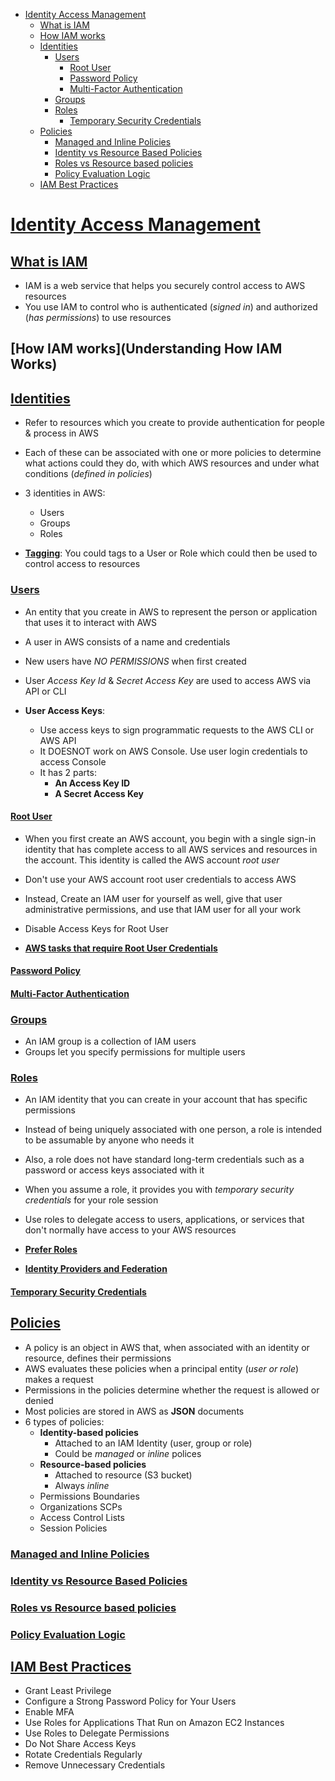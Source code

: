 - [Identity Access Management](#identity-access-management)
  - [What is IAM](#what-is-iam)
  - [How IAM works](#how-iam-works)
  - [Identities](#identities)
    - [Users](#users)
      - [Root User](#root-user)
      - [Password Policy](#password-policy)
      - [Multi-Factor Authentication](#multi-factor-authentication)
    - [Groups](#groups)
    - [Roles](#roles)
      - [Temporary Security Credentials](#temporary-security-credentials)
  - [Policies](#policies)
    - [Managed and Inline Policies](#managed-and-inline-policies)
    - [Identity vs Resource Based Policies](#identity-vs-resource-based-policies)
    - [Roles vs Resource based policies](#roles-vs-resource-based-policies)
    - [Policy Evaluation Logic](#policy-evaluation-logic)
  - [IAM Best Practices](#iam-best-practices)

# [Identity Access Management](https://aws.amazon.com/iam/)

## [What is IAM](https://docs.aws.amazon.com/IAM/latest/UserGuide/introduction.html)

- IAM is a web service that helps you securely control access to AWS resources
- You use IAM to control who is authenticated (*signed in*) and authorized (*has permissions*) to use resources

## [How IAM works](Understanding How IAM Works)

<!-- Section Demarkation -->
## [Identities](https://docs.aws.amazon.com/IAM/latest/UserGuide/id.html)

- Refer to resources which you create to provide authentication for people & process in AWS
- Each of these can be associated with one or more policies to determine what actions could they do, with which AWS resources and under what conditions (*defined in policies*)
- 3 identities in AWS:
  - Users
  - Groups
  - Roles

- [**Tagging**](https://docs.aws.amazon.com/IAM/latest/UserGuide/id_tags.html): You could tags to a User or Role which could then be used to control access to resources

<!-- Sub-Section Demarkation -->
### [Users](https://docs.aws.amazon.com/IAM/latest/UserGuide/introduction_identity-management.html)

- An entity that you create in AWS to represent the person or application that uses it to interact with AWS
- A user in AWS consists of a name and credentials
- New users have *NO PERMISSIONS* when first created
- User *Access Key Id* & *Secret Access Key* are used to access AWS via API or CLI

- **User Access Keys**: 
  - Use access keys to sign programmatic requests to the AWS CLI or AWS API
  - It DOESNOT work on AWS Console. Use user login credentials to access Console
  - It has 2 parts:
    - **An Access Key ID**
    - **A Secret Access Key**

#### [Root User](https://docs.aws.amazon.com/IAM/latest/UserGuide/id_root-user.html)

- When you first create an AWS account, you begin with a single sign-in identity that has complete access to all AWS services and resources in the account. This identity is called the AWS account *root user*
- Don't use your AWS account root user credentials to access AWS
- Instead, Create an IAM user for yourself as well, give that user administrative permissions, and use that IAM user for all your work
- Disable Access Keys for Root User
  
- [**AWS tasks that require Root User Credentials**](https://docs.aws.amazon.com/general/latest/gr/aws_tasks-that-require-root.html)

#### [Password Policy](https://docs.aws.amazon.com/IAM/latest/UserGuide/id_credentials_passwords_account-policy.html)

#### [Multi-Factor Authentication](https://docs.aws.amazon.com/IAM/latest/UserGuide/id_credentials_mfa.html)

<!-- Sub-Section Demarkation -->
### [Groups](https://docs.aws.amazon.com/IAM/latest/UserGuide/id_groups.html)

- An IAM group is a collection of IAM users
- Groups let you specify permissions for multiple users

### [Roles](https://docs.aws.amazon.com/IAM/latest/UserGuide/id_roles_terms-and-concepts.html)

- An IAM identity that you can create in your account that has specific permissions
- Instead of being uniquely associated with one person, a role is intended to be assumable by anyone who needs it
- Also, a role does not have standard long-term credentials such as a password or access keys associated with it
- When you assume a role, it provides you with *temporary security credentials* for your role session
- Use roles to delegate access to users, applications, or services that don't normally have access to your AWS resources

- [**Prefer Roles**](https://docs.aws.amazon.com/general/latest/gr/aws-access-keys-best-practices.html#use-roles)
  
- [**Identity Providers and Federation**](https://docs.aws.amazon.com/IAM/latest/UserGuide/id_roles_providers.html)


#### [Temporary Security Credentials](https://docs.aws.amazon.com/IAM/latest/UserGuide/id_credentials_temp.html)

## [Policies](https://docs.aws.amazon.com/IAM/latest/UserGuide/access_policies.html)

- A policy is an object in AWS that, when associated with an identity or resource, defines their permissions
- AWS evaluates these policies when a principal entity (*user or role*) makes a request
- Permissions in the policies determine whether the request is allowed or denied
- Most policies are stored in AWS as **JSON** documents
- 6 types of policies:
  - **Identity-based policies**
    - Attached to an IAM Identity (user, group or role)
    - Could be *managed* or *inline* polices
  - **Resource-based policies**
    - Attached to resource (S3 bucket)
    - Always *inline*
  - Permissions Boundaries
  - Organizations SCPs
  - Access Control Lists
  - Session Policies

### [Managed and Inline Policies](https://docs.aws.amazon.com/IAM/latest/UserGuide/access_policies_managed-vs-inline.html)

### [Identity vs Resource Based Policies](https://docs.aws.amazon.com/IAM/latest/UserGuide/access_policies_identity-vs-resource.html)

### [Roles vs Resource based policies](https://docs.aws.amazon.com/IAM/latest/UserGuide/id_roles_compare-resource-policies.html)

### [Policy Evaluation Logic](https://docs.aws.amazon.com/IAM/latest/UserGuide/reference_policies_evaluation-logic.html)

## [IAM Best Practices](https://docs.aws.amazon.com/IAM/latest/UserGuide/best-practices.html)

- Grant Least Privilege
- Configure a Strong Password Policy for Your Users
- Enable MFA
- Use Roles for Applications That Run on Amazon EC2 Instances
- Use Roles to Delegate Permissions
- Do Not Share Access Keys
- Rotate Credentials Regularly
- Remove Unnecessary Credentials

